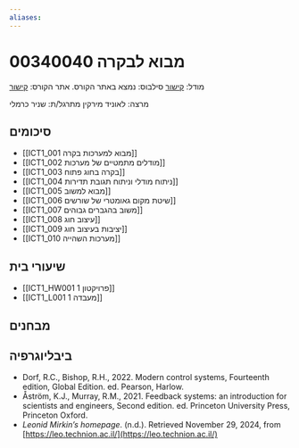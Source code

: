 ```yaml
---
aliases:
---
```

# מבוא לבקרה 00340040

מודל: [קישור](https://moodle24.technion.ac.il/course/view.php?id=140)
סילבוס: נמצא באתר הקורס.
אתר הקורס: [קישור](https://leo.technion.ac.il/Courses/IC/)

מרצה: לאוניד מירקין
מתרגל/ת: שניר כרמלי

## סיכומים
- [[ICT1_001 מבוא למערכות בקרה]]
- [[ICT1_002 מודלים מתמטיים של מערכות]]
- [[ICT1_003 בקרה בחוג פתוח]]
- [[ICT1_004 ניתוח מודלי וניתוח תגובת תדירות]]
- [[ICT1_005 מבוא למשוב]]
- [[ICT1_006 שיטת מקום גאומטרי של שורשים]]
- [[ICT1_007 משוב בהגברים גבוהים]]
- [[ICT1_008 עיצוב חוג]]
- [[ICT1_009 יציבות בעיצוב חוג]]
- [[ICT1_010 מערכות השהייה]]

## שיעורי בית
- [[ICT1_HW001 פרויקטון 1]]
- [[ICT1_L001 מעבדה 1]]

## מבחנים

## ביבליוגרפיה
- Dorf, R.C., Bishop, R.H., 2022. Modern control systems, Fourteenth edition, Global Edition. ed. Pearson, Harlow.
- Åström, K.J., Murray, R.M., 2021. Feedback systems: an introduction for scientists and engineers, Second edition. ed. Princeton University Press, Princeton Oxford.
- _Leonid Mirkin’s homepage_. (n.d.). Retrieved November 29, 2024, from [https://leo.technion.ac.il/](https://leo.technion.ac.il/)